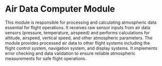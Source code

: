 # Air Data Computer Module

This module is responsible for processing and calculating atmospheric data essential for flight operations. It receives raw sensor inputs from air data sensors (pressure, temperature, airspeed) and performs calculations for altitude, airspeed, vertical speed, and other atmospheric parameters. The module provides processed air data to other flight systems including the flight control system, navigation system, and display systems. It implements error checking and data validation to ensure reliable atmospheric measurements for safe flight operations.
